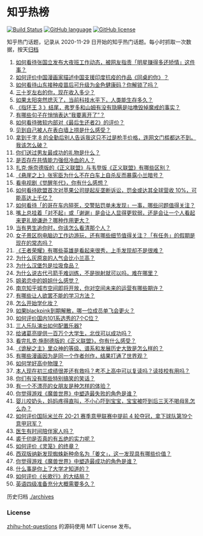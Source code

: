 # 知乎热榜
[![Build Status](https://github.com/ToWeLong/zhihu-hot-questions/workflows/CI/badge.svg)](https://github.com/ToWeLong/zhihu-hot-questions/actions)
[![GitHub language](https://img.shields.io/badge/language-golang-orange.svg)](https://golang.org/)
[![GitHub license](https://img.shields.io/github/license/ToWeLong/zhihu-hot-questions)](https://github.com/ToWeLong/zhihu-hot-questions/blob/main/LICENSE)

知乎热门话题，记录从 2020-11-29 日开始的知乎热门话题。每小时抓取一次数据，按天[归档](./archives)

<!-- BEGIN -->

1. [如何看待张国立发布大夜班工作动态，被网友指责「明星赚得多还矫情」这件事？](https://www.zhihu.com/question/457625710)
1. [如何评价中国漫画家描述中国支援印度抗疫的作品《同桌的你》？](https://www.zhihu.com/question/457620550)
1. [如何看待山东接种疫苗后可升级为金色健康码？你解锁了吗？](https://www.zhihu.com/question/457670626)
1. [三十岁左右的你，现在收入多少？](https://www.zhihu.com/question/310923691)
1. [如果太阳突然熄灭了，当前科技水平下，人类能生存多久？](https://www.zhihu.com/question/399868816)
1. [《指环王 3 》结尾，弗罗多和山姆有没有隐瞒是咕噜毁掉魔戒的事实？](https://www.zhihu.com/question/457495969)
1. [有哪些句子在悄悄表达“我要离开了”？](https://www.zhihu.com/question/440637432)
1. [如何看待微软内部对《最后生还者2》的评价？](https://www.zhihu.com/question/457639452)
1. [见到自己被人在表白墙上捞是什么感受？](https://www.zhihu.com/question/426184407)
1. [拿到千字 8 的全勤后别人告诉我这只不过是枪手价格，连网文门槛都达不到。我该怎么破？](https://www.zhihu.com/question/457647042)
1. [你们送过男友最成功的礼物是什么？](https://www.zhihu.com/question/25865753)
1. [是否存在共情能力强但冷血的人？](https://www.zhihu.com/question/267512045)
1. [扎克·施奈德版的《正义联盟》与韦登版《正义联盟》有哪些区别？](https://www.zhihu.com/question/449872864)
1. [《悬崖之上》张宪臣为什么不在白车上自杀反而暴露小兰暗号？](https://www.zhihu.com/question/457341025)
1. [看电视剧《觉醒年代》，你有什么感想？](https://www.zhihu.com/question/450120675)
1. [如何看待欧盟首次对苹果公司提起反垄断诉讼，罚金或达其全球营收 10%，可能高达上千亿？](https://www.zhihu.com/question/457427264)
1. [如何看待「的哥在车内猝死，交警贴罚单未发现」一事，哪些问题值得关注？](https://www.zhihu.com/question/457613358)
1. [嘴上总挂着「对不起」或「谢谢」是会让人显得更软弱，还是会让一个人看起来更礼貌谦逊？哪种作用更大？](https://www.zhihu.com/question/25052958)
1. [当有男生追你时，你该怎么看清那个人？](https://www.zhihu.com/question/342163331)
1. [女子景区抱电脑边工作边游玩，还有哪些细节值得关注？「有任务」的假期是现在的常态吗？](https://www.zhihu.com/question/457540899)
1. [《王者荣耀》有哪些英雄是看起来很秀，上手发现却不是很难？](https://www.zhihu.com/question/456199987)
1. [为什么灰原哀的人气会比小兰高？](https://www.zhihu.com/question/382637152)
1. [为什么汉堡包是垃圾食品？](https://www.zhihu.com/question/382868803)
1. [为什么说古代弓箭手难训练，不是抛射就可以吗，难在哪里？](https://www.zhihu.com/question/349584247)
1. [姐弟恋中的姐姐什么感觉？](https://www.zhihu.com/question/451689518)
1. [南京知乎城市空间即将开放，你对空间未来的运营有哪些期许？](https://www.zhihu.com/question/455930944)
1. [有哪些让人欲罢不能的学习方法？](https://www.zhihu.com/question/30178891)
1. [怎么开始学化妆？](https://www.zhihu.com/question/302940225)
1. [如果blackpink到期解散，哪一位成员单飞会更火？](https://www.zhihu.com/question/455213754)
1. [如何评价国内101系选秀的7个C位？](https://www.zhihu.com/question/456871781)
1. [三人乐队演出如何配置乐器?](https://www.zhihu.com/question/453577415)
1. [给诸葛亮提供一百万个大学生，北伐可以成功吗？](https://www.zhihu.com/question/443277138)
1. [看完扎克·施耐德版的《正义联盟》，你有什么感受？](https://www.zhihu.com/question/450085688)
1. [《诡秘之主》里众神的等级、谱系和发展历史大致是怎么样的？](https://www.zhihu.com/question/344358183)
1. [有哪些漫画因为是同一个作者创作，结果打通了世界观？](https://www.zhihu.com/question/437451134)
1. [如何学好高中物理？](https://www.zhihu.com/question/19812276)
1. [本人现在初三成绩很差还有救吗？考不上高中可以复读吗？读技校有用吗？](https://www.zhihu.com/question/456260758)
1. [你们有没有那些特别搞笑的笑话？](https://www.zhihu.com/question/454205391)
1. [有一个不漂亮的女朋友是种怎样的体验？](https://www.zhihu.com/question/27433657)
1. [你觉得游戏《魔兽世界》中塑造最失败的角色是谁？](https://www.zhihu.com/question/456498770)
1. [婴儿咬奶头，妈妈疼得直叫，不小心吓到宝宝，宝宝被吓到后三天不喝母乳怎么办？](https://www.zhihu.com/question/455850698)
1. [如何评价国际米兰在 20-21 赛季意甲联赛中提前 4 轮夺冠，拿下球队第19个意甲冠军？](https://www.zhihu.com/question/457596626)
1. [医生有时间陪伴家人吗？](https://www.zhihu.com/question/307677298)
1. [裘千仞是否真的有五绝的实力呢？](https://www.zhihu.com/question/457477701)
1. [如何评价《灵笼》的终章？](https://www.zhihu.com/question/457072944)
1. [西双版纳新发现蜘蛛新种命名为「姜文」，这一发现具有哪些价值？](https://www.zhihu.com/question/457371552)
1. [你觉得游戏《魔兽世界》中塑造最成功的角色是谁？](https://www.zhihu.com/question/456497443)
1. [什么事是你上了大学才知道的？](https://www.zhihu.com/question/406491354)
1. [如何评价《长歌行》的大结局？](https://www.zhihu.com/question/457677705)
1. [英语四级准备充分大概需要多久？](https://www.zhihu.com/question/293706213)

<!-- END -->

历史归档 [./archives](./archives)


### License
[zhihu-hot-questions](https://github.com/towelong/zhihu-hot-questions) 的源码使用 MIT License 发布。